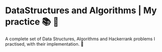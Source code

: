 # DataStructures and Algorithms | My practice :books: :checkered_flag:
A complete set of Data Structures, Algorithms and Hackerrank problems I practised, with their implementation. :checkered_flag:

